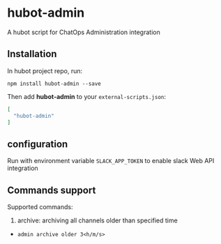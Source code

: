 # hubot-admin

A hubot script for ChatOps Administration integration

## Installation

In hubot project repo, run:

`npm install hubot-admin --save`

Then add **hubot-admin** to your `external-scripts.json`:

```json
[
  "hubot-admin"
]
```

## configuration
Run with environment variable `SLACK_APP_TOKEN` to enable slack Web API integration

## Commands support

Supported commands:

1. archive: archiving all channels older than specified time
  * `admin archive older 3<h/m/s>`
